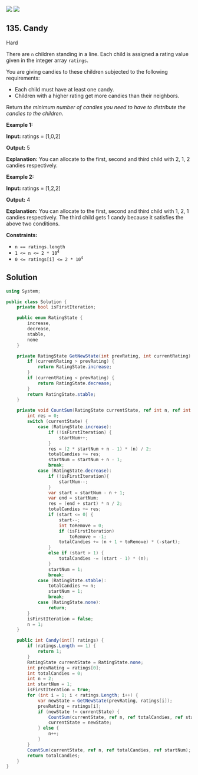 [![](https://img.shields.io/github/stars/LeetCode-Top-Interview-150/LeetCode-Top-Interview-150?label=Stars&style=flat-square)](https://github.com/LeetCode-Top-Interview-150/LeetCode-Top-Interview-150)
[![](https://img.shields.io/github/forks/LeetCode-Top-Interview-150/LeetCode-Top-Interview-150?label=Fork%20me%20on%20GitHub%20&style=flat-square)](https://github.com/LeetCode-Top-Interview-150/LeetCode-Top-Interview-150/fork)

## 135\. Candy

Hard

There are `n` children standing in a line. Each child is assigned a rating value given in the integer array `ratings`.

You are giving candies to these children subjected to the following requirements:

*   Each child must have at least one candy.
*   Children with a higher rating get more candies than their neighbors.

Return _the minimum number of candies you need to have to distribute the candies to the children_.

**Example 1:**

**Input:** ratings = [1,0,2]

**Output:** 5

**Explanation:** You can allocate to the first, second and third child with 2, 1, 2 candies respectively. 

**Example 2:**

**Input:** ratings = [1,2,2]

**Output:** 4

**Explanation:** You can allocate to the first, second and third child with 1, 2, 1 candies respectively. The third child gets 1 candy because it satisfies the above two conditions. 

**Constraints:**

*   `n == ratings.length`
*   <code>1 <= n <= 2 * 10<sup>4</sup></code>
*   <code>0 <= ratings[i] <= 2 * 10<sup>4</sup></code>

## Solution

```csharp
using System;

public class Solution {
    private bool isFirstIteration;

    public enum RatingState {
        increase,
        decrease,
        stable,
        none
    }

    private RatingState GetNewState(int prevRating, int currentRating) {
        if (currentRating > prevRating) {
            return RatingState.increase;
        }
        if (currentRating < prevRating) {
            return RatingState.decrease;
        }
        return RatingState.stable;
    }

    private void CountSum(RatingState currentState, ref int n, ref int totalCandies, ref int startNum) {
        int res = 0;
        switch (currentState) {
            case (RatingState.increase):
                if (!isFirstIteration) {
                    startNum++;
                }
                res = (2 * startNum + n - 1) * (n) / 2;
                totalCandies += res;
                startNum = startNum + n - 1;
                break;
            case (RatingState.decrease):
                if (!isFirstIteration){
                    startNum--;
                }
                var start = startNum - n + 1;
                var end = startNum;
                res = (end + start) * n / 2;
                totalCandies += res;
                if (start <= 0) {
                    start--;
                    int toRemove = 0;
                    if (isFirstIteration)
                        toRemove = -1;
                    totalCandies += (n + 1 + toRemove) * (-start);
                }
                else if (start > 1) {
                    totalCandies -= (start - 1) * (n);
                }
                startNum = 1;
                break;
            case (RatingState.stable):
                totalCandies += n;
                startNum = 1;
                break;
            case (RatingState.none):
                return;
        }
        isFirstIteration = false;
        n = 1;
    }

    public int Candy(int[] ratings) {
        if (ratings.Length == 1) {
            return 1;
        }
        RatingState currentState = RatingState.none;
        int prevRating = ratings[0];
        int totalCandies = 0;
        int n = 2;
        int startNum = 1;
        isFirstIteration = true;
        for (int i = 1; i < ratings.Length; i++) {
            var newState = GetNewState(prevRating, ratings[i]);
            prevRating = ratings[i];
            if (newState != currentState) {
                CountSum(currentState, ref n, ref totalCandies, ref startNum);
                currentState = newState;
            } else {
                n++;
            }
        }
        CountSum(currentState, ref n, ref totalCandies, ref startNum);
        return totalCandies;
    }
}
```